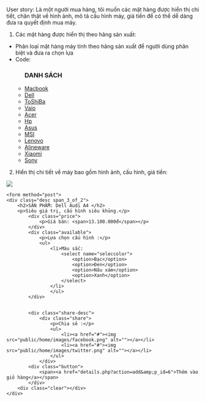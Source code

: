 User story: Là một người mua hàng, tôi muốn các mặt hàng được hiển thị chi tiết, chân thật về hình ảnh, mô tả cấu hình máy,
            giá tiền để có thể dễ dàng đưa ra quyết định mua máy.
1. Các mặt hàng được hiển thị theo hãng sản xuất:
  - Phân loại mặt hàng máy tính theo hãng sản xuất để người dùng phân biệt và đưa ra chọn lựa
  - Code:
    <div class="header_bottom_left">
      <div class="categories">
        <ul>
          <h3>DANH SÁCH</h3>
          <li><a kind="Macbook" href="product.php?p_loai=1">Macbook</a></li>
          <li><a kind="Dell" href="product.php?p_loai=2">Dell</a></li>
          <li><a kind="ToShiBa" href="product.php?p_loai=3">ToShiBa</a></li>
          <li><a kind="Vaio" href="product.php?p_loai=4">Vaio</a></li>
          <li><a kind="Acer" href="product.php?p_loai=5">Acer</a></li>
          <li><a kind="Hp" href="product.php?p_loai=6">Hp</a></li>
          <li><a kind="Asus" href="product.php?p_loai=7">Asus</a></li>
          <li><a kind="MSI" href="product.php?p_loai=8">MSI</a></li>
          <li><a kind="Lenovo" href="product.php?p_loai=9">Lenovo</a></li>
          <li><a kind="Alineware" href="product.php?p_loai=10">Alineware</a></li>
          <li><a kind="Xiaomi" href="product.php?p_loai=11">Xiaomi</a></li>
          <li><a kind="Sony" href="product.php?p_loai=12">Sony</a></li>			
        </ul>
      </div>
    </div>
    
2. Hiển thị chi tiết về máy bao gồm hình ảnh, cấu hình, giá tiền:
  <div class="product-details">             
	<div class="grid images_3_of_2">
	    <div id="container">
	        <div id="products_example">
	            <div id="products">
	                <div class="slides_container" style="display: block;">
	                    <div class="slides_control"><img src="public/images/p6.jpg" style=""></div>                                                
	                </div>
	            </div>
	        </div>
	    </div>
	</div>
	                            
	<form method="post">
	<div class="desc span_3_of_2">
	    <h2>SẢN PHẨM: Dell Audi A4 </h2>
	    <p>Siêu giá trị, cấu hình siêu khủng.</p>                    
	        <div class="price">
	    		<p>Giá bán: <span>13.100.000đ</span></p>
	        </div>
	        <div class="available">
	            <p>Lựa chọn cấu hình :</p>
	            <ul>
	                <li>Màu sắc:
	                    <select name="seleccolor">
		                    <option>Bạc</option>
		                    <option>Đen</option>
		                    <option>Nâu xám</option>
		                    <option>Xanh</option>
	                    </select>
	                </li>
	                </ul>
	        </div>
	                                

		    <div class="share-desc">
		        <div class="share">
		            <p>Chia sẻ :</p>
		            <ul>
		                <li><a href="#"><img src="public/home/images/facebook.png" alt=""></a></li>
		                <li><a href="#"><img src="public/home/images/twitter.png" alt=""></a></li>
		            </ul>
		        </div>
		    <div class="button">
		    	<span><a href="details.php?action=add&amp;p_id=6">Thêm vào giỏ hàng</a></span>
		    </div>
	 	<div class="clear"></div>
	</div>
</div>                             
